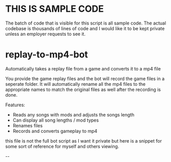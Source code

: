 # THIS IS SAMPLE CODE

The batch of code that is visible for this script is all sample code. The actual codebase is thousands of lines of code and I would
like it to be kept private unless an employer requests to see it.

# replay-to-mp4-bot
Automatically takes a replay file from a game and converts it to a mp4 file

You provide the game replay files and the bot will record the game files in a seperate folder.
It will automatically rename all the mp4 files to the appropriate names to match the original 
files as well after the recording is done.

Features:
- Reads any songs with mods and adjusts the songs length
- Can display all song lengths / mod types
- Renames files
- Records and converts gameplay to mp4

this file is not the full bot script as I want it private but here is a snippet for
some sort of reference for myself and others viewing.

--

